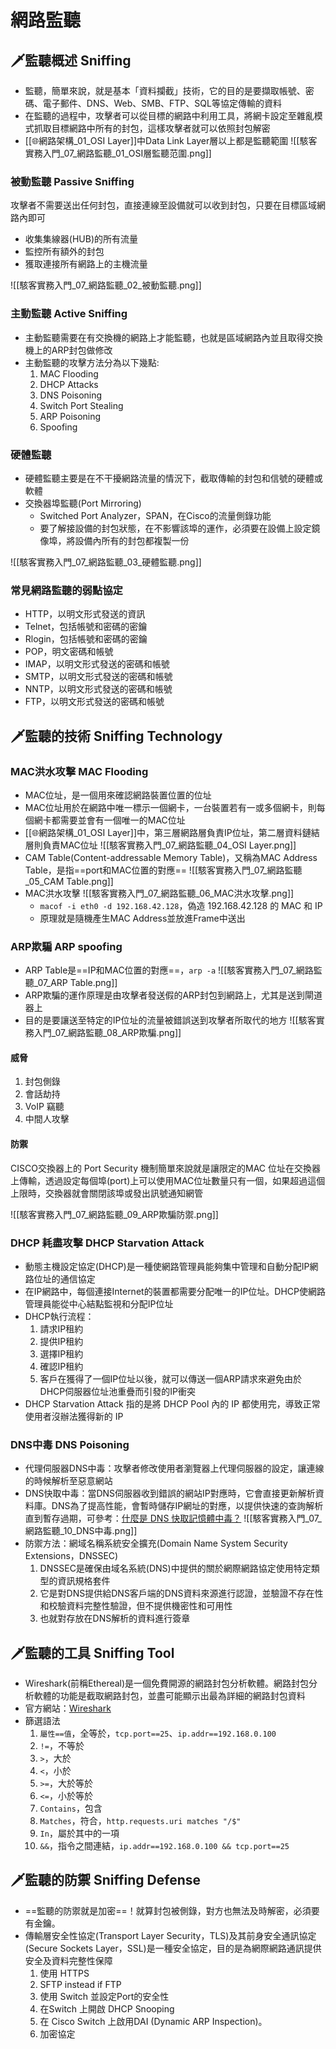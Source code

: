 # 網路監聽
## 🗡監聽概述 Sniffing
- 監聽，簡單來說，就是基本「資料攔截」技術，它的目的是要擷取帳號、密碼、電子郵件、DNS、Web、SMB、FTP、SQL等協定傳輸的資料
- 在監聽的過程中，攻擊者可以從目標的網路中利用工具，將網卡設定至雜亂模式抓取目標網路中所有的封包，這樣攻擊者就可以依照封包解密
- [[🌐網路架構_01_OSI Layer]]中Data Link Layer層以上都是監聽範圍
	![[駭客實務入門_07_網路監聽_01_OSI層監聽范圍.png]]

### 被動監聽 Passive Sniffing
攻擊者不需要送出任何封包，直接連線至設備就可以收到封包，只要在目標區域網路內即可

- 收集集線器(HUB)的所有流量
- 監控所有額外的封包
- 獲取連接所有網路上的主機流量

![[駭客實務入門_07_網路監聽_02_被動監聽.png]]

### 主動監聽 Active Sniffing
- 主動監聽需要在有交換機的網路上才能監聽，也就是區域網路內並且取得交換機上的ARP封包做修改
- 主動監聽的攻擊方法分為以下幾點:
	1. MAC Flooding
	2. DHCP Attacks
	3. DNS Poisoning
	4. Switch Port Stealing
	5. ARP Poisoning
	6. Spoofing

### 硬體監聽
- 硬體監聽主要是在不干擾網路流量的情況下，截取傳輸的封包和信號的硬體或軟體
- 交換器埠監聽(Port Mirroring)
	- Switched Port Analyzer，SPAN，在Cisco的流量側錄功能
	- 要了解接設備的封包狀態，在不影響該埠的運作，必須要在設備上設定鏡像埠，將設備內所有的封包都複製一份

![[駭客實務入門_07_網路監聽_03_硬體監聽.png]]

### 常見網路監聽的弱點協定
- HTTP，以明文形式發送的資訊
- Telnet，包括帳號和密碼的密鑰
- Rlogin，包括帳號和密碼的密鑰
- POP，明文密碼和帳號
- IMAP，以明文形式發送的密碼和帳號
- SMTP，以明文形式發送的密碼和帳號
- NNTP，以明文形式發送的密碼和帳號
- FTP，以明文形式發送的密碼和帳號

## 🗡監聽的技術 Sniffing Technology
### MAC洪水攻擊 MAC Flooding
- MAC位址，是一個用來確認網路裝置位置的位址
- MAC位址用於在網路中唯一標示一個網卡，一台裝置若有一或多個網卡，則每個網卡都需要並會有一個唯一的MAC位址
- [[🌐網路架構_01_OSI Layer]]中，第三層網路層負責IP位址，第二層資料鏈結層則負責MAC位址
	![[駭客實務入門_07_網路監聽_04_OSI Layer.png]]
- CAM Table(Content-addressable Memory Table)，又稱為MAC Address Table，是指==port和MAC位置的對應==
	![[駭客實務入門_07_網路監聽_05_CAM Table.png]]
- MAC洪水攻擊
	![[駭客實務入門_07_網路監聽_06_MAC洪水攻擊.png]]
	- `macof -i eth0 -d 192.168.42.128`，偽造 192.168.42.128 的 MAC 和 IP
	- 原理就是隨機產生MAC Address並放進Frame中送出

### ARP欺騙 ARP spoofing
- ARP Table是==IP和MAC位置的對應==，`arp -a`
	![[駭客實務入門_07_網路監聽_07_ARP Table.png]]
- ARP欺騙的運作原理是由攻擊者發送假的ARP封包到網路上，尤其是送到閘道器上
- 目的是要讓送至特定的IP位址的流量被錯誤送到攻擊者所取代的地方
	![[駭客實務入門_07_網路監聽_08_ARP欺騙.png]]

#### 威脅
1. 封包側錄
2. 會話劫持
3. VoIP 竊聽
4. 中間人攻擊

#### 防禦
CISCO交換器上的 Port Security 機制簡單來說就是讓限定的MAC 位址在交換器上傳輸，透過設定每個埠(port)上可以使用MAC位址數量只有一個，如果超過這個上限時，交換器就會關閉該埠或發出訊號通知網管

![[駭客實務入門_07_網路監聽_09_ARP欺騙防禦.png]]

### DHCP 耗盡攻擊 DHCP Starvation Attack
- 動態主機設定協定(DHCP)是一種使網路管理員能夠集中管理和自動分配IP網路位址的通信協定
- 在IP網路中，每個連接Internet的裝置都需要分配唯一的IP位址。DHCP使網路管理員能從中心結點監視和分配IP位址
- DHCP執行流程：
	1. 請求IP租約
	2. 提供IP租約
	3. 選擇IP租約
	4. 確認IP租約
	5. 客戶在獲得了一個IP位址以後，就可以傳送一個ARP請求來避免由於DHCP伺服器位址池重疊而引發的IP衝突
- DHCP Starvation Attack 指的是將 DHCP Pool 內的 IP 都使用完，導致正常使用者沒辦法獲得新的 IP

### DNS中毒 DNS Poisoning
- 代理伺服器DNS中毒：攻擊者修改使用者瀏覽器上代理伺服器的設定，讓連線的時候解析至惡意網站
- DNS快取中毒：當DNS伺服器收到錯誤的網站IP對應時，它會直接更新解析資料庫。DNS為了提高性能，會暫時儲存IP網址的對應，以提供快速的查詢解析直到暫存過期，可參考：[什麼是 DNS 快取記憶體中毒？](https://www.cloudflare.com/zh-tw/learning/dns/dns-cache-poisoning/)
	![[駭客實務入門_07_網路監聽_10_DNS中毒.png]]
- 防禦方法：網域名稱系統安全擴充(Domain Name System Security Extensions，DNSSEC)
	1. DNSSEC是確保由域名系統(DNS)中提供的關於網際網路協定使用特定類型的資訊規格套件
	2. 它是對DNS提供給DNS客戶端的DNS資料來源進行認證，並驗證不存在性和校驗資料完整性驗證，但不提供機密性和可用性
	3. 也就對存放在DNS解析的資料進行簽章

## 🗡監聽的工具 Sniffing Tool
- Wireshark(前稱Ethereal)是一個免費開源的網路封包分析軟體。網路封包分析軟體的功能是截取網路封包，並盡可能顯示出最為詳細的網路封包資料
- 官方網站：[Wireshark](https://www.wireshark.org/download.html)
- 篩選語法
	1. `屬性==值`，全等於，`tcp.port==25`、`ip.addr==192.168.0.100`
	2. `!=`，不等於
	3. `>`，大於
	4. `<`，小於
	5. `>=`，大於等於
	6. `<=`，小於等於
	7. `Contains`，包含
	8. `Matches`，符合，`http.requests.uri matches "/$"`
	9. `In`，屬於其中的一項
	10. `&&`，指令之間連結，`ip.addr==192.168.0.100 && tcp.port==25`

## 🗡監聽的防禦 Sniffing Defense
- ==監聽的防禦就是加密==！就算封包被側錄，對方也無法及時解密，必須要有金鑰。
- 傳輸層安全性協定(Transport Layer Security，TLS)及其前身安全通訊協定(Secure Sockets Layer，SSL)是一種安全協定，目的是為網際網路通訊提供安全及資料完整性保障
	1. 使用 HTTPS
	2. SFTP instead if FTP
	3. 使用 Switch 並設定Port的安全性
	4. 在Switch 上開啟 DHCP Snooping
	5. 在 Cisco Switch 上啟用DAI (Dynamic ARP Inspection)。
	6. 加密協定

